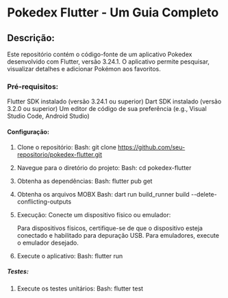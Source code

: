 # Pokedex Flutter - Um Guia Completo

## Descrição:

Este repositório contém o código-fonte de um aplicativo Pokedex desenvolvido com Flutter, 
versão 3.24.1. 
O aplicativo permite pesquisar, visualizar detalhes e adicionar Pokémon aos favoritos.

### Pré-requisitos:

Flutter SDK instalado (versão 3.24.1 ou superior)
Dart SDK instalado (versão 3.2.0 ou superior)
Um editor de código de sua preferência (e.g., Visual Studio Code, Android Studio)

#### Configuração:

1. Clone o repositório:
   Bash:
      git clone https://github.com/seu-repositorio/pokedex-flutter.git

2. Navegue para o diretório do projeto:
   Bash:
      cd pokedex-flutter

3. Obtenha as dependências:
   Bash:
      flutter pub get

4. Obtenha os arquivos MOBX
   Bash:
      dart run build_runner build --delete-conflicting-outputs

5. Execução:
   Conecte um dispositivo físico ou emulador:

   Para dispositivos físicos, certifique-se de que o dispositivo esteja conectado e habilitado para depuração USB.
   Para emuladores, execute o emulador desejado.

6. Execute o aplicativo:
   Bash:
      flutter run

##### Testes:

1. Execute os testes unitários:
   Bash:
      flutter test
